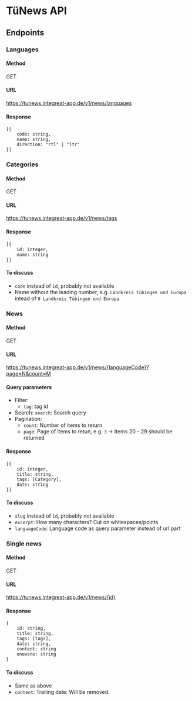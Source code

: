 # TüNews API

## Endpoints
### Languages
#### Method
GET
#### URL
https://tunews.integreat-app.de/v1/news/languages
#### Response
```
[{
    code: string,
    name: string,
    direction: "rtl" | "ltr"
}]
```

### Categories
#### Method
GET
#### URL
  https://tunews.integreat-app.de/v1/news/tags
#### Response
```
[{
    id: integer,
    name: string
}]
```
#### To discuss
- `code` instead of `id`, probably not available
- Name without the leading number, e.g. `Landkreis Tübingen und Europa` intead of `0 Landkreis Tübingen und Europa`

### News
#### Method
GET
#### URL
https://tunews.integreat-app.de/v1/news/{languageCode}?page=N&count=M
#### Query parameters
- Filter:
    - `tag`: tag id
- Search: `search`: Search query
- Pagination:
    - `count`: Number of items to return
    - `page`: Page of items to retun, e.g. `3` -> Items 20 - 29 should be returned
#### Response
```
[{
    id: integer,
    title: string,
    tags: [Category],
    date: string
}]
```
#### To discuss
- `slug` instead of `id`, probably not available
- `excerpt`: How many characters? Cut on whitespaces/points
- `languageCode`: Language code as query parameter instead of url part


### Single news
#### Method
GET
#### URL
https://tunews.integreat-app.de/v1/news/{id}
#### Response
```
{
    id: string,
    title: string,
    tags: [tags],
    date: string,
    content: string
    enewsno: string
}
```
#### To discuss
- Same as above
- `content`: Trailing date: Will be removed.

